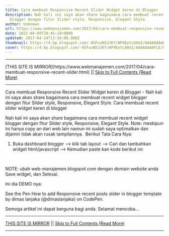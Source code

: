 ```yaml
---
title: Cara membuat Responsive Recent Slider Widget keren di Blogger
description: Nah kali ini saya akan share bagaimana cara membuat recent widget
  blogger dengan fitur Slider style, Responsive, Elegant Style.
author: Unknown
url: https://www.webmanajemen.com/2017/04/cara-membuat-responsive-recent-slider.html
date: 2022-04-09T20:45:24+0000
updated: 2017-04-24T13:18:00.000Z
thumbnail: https://4.bp.blogspot.com/-8SFuxN53JKY/WP4EotL68mI/AAAAAAAAFLE/QKjY273Zd60Z1FdySOdLoB4r94bXskwZQCLcB/s320/Screenshot_2017-04-24-20-56-21.jpg
cover: https://4.bp.blogspot.com/-8SFuxN53JKY/WP4EotL68mI/AAAAAAAAFLE/QKjY273Zd60Z1FdySOdLoB4r94bXskwZQCLcB/s320/Screenshot_2017-04-24-20-56-21.jpg
---
```


<hr/> [THIS SITE IS MIRROR](https://www.webmanajemen.com/2017/04/cara-membuat-responsive-recent-slider.html) || <a href="https://www.webmanajemen.com/2017/04/cara-membuat-responsive-recent-slider.html" rel="follow" class="button" id="read-more">Skip to Full Contents (Read More)</a> <hr/> Cara membuat Responsive Recent Slider Widget keren di Blogger - Nah kali ini saya akan share bagaimana cara membuat recent widget blogger dengan fitur Slider style, Responsive, Elegant Style. Cara membuat recent slider widget keren di blogger

Nah kali ini saya akan share bagaimana cara membuat recent widget blogger dengan fitur Slider style, Responsive, Elegant Style.
Note: meskipun ini hanya copy an dari web lain namun ini sudah saya optimalkan dan dijamin tidak akan rusak tampilannya.
 Berikut Tata Cara Nya:


1. Buka dashboard blogger --> klik tab layout --> Cari dan tambahkan widget html/javascript --> Kemudian paste kan kode berikut ini:


<script>
//<![CDATA[
$(document).ready(function () {
Recentpostbsd({
blogURL:"https://web-manajemen.blogspot.com",
MaxPost:8,
container:"#recentpostbsd",
ImageSize:500,
Time:9000,
autoplay:true,
tagName:false
});
});
//]]>
</script>
<div-recent id="recent recent-wrapper">
<div-recent id="recentpostbsd"></div-recent>
  </div-recent>
<script async custom-element="div-recent" src="https://cdnjs.cloudflare.com/ajax/libs/modernizr/2.8.3/modernizr.min.js"></script>
<script async custom-element="div-recent" src="https://www.webmanajemen.com//bloggersstand/master/responsiveslider.js"></script>
<style amp-custom>
#recent {
  font-family: lato, oswald;
  background:#222;
  margin:0;
  padding:0;
}#recent-wrapper {
font-family:Lato, sans-serif;
box-shadow:0 20px 20px -10px #111;
margin:7%;
}/* CSS Responsive Slider Recent Post */
#recentpostbsd {margin:15px auto;}
#bsdslide *{-moz-box-sizing:border-box;-webkit-box-sizing:border-box;box-sizing:border-box}
#bsdslide ul,#bsdslide li{padding:0;margin:0;list-style:none;position:relative}
#bsdslide ul{height:320px}
#bsdslide li{width:50%;height:100%;position:absolute;display:none}
#bsdslide li:nth-child(1), #bsdslide li:nth-child(2), #bsdslide li:nth-child(3), #bsdslide li:nth-child(4), #bsdslide li:nth-child(5){display:block}
#bsdslide li:nth-child(1){left:0;top:0}
#bsdslide li:nth-child(2){left:50%;width:25%;height:50%}
#bsdslide li:nth-child(3){left:75%;width:25%;height:50%}
#bsdslide li:nth-child(4){left:50%;top:50%;width:25%;height:50%}
#bsdslide li:nth-child(5){left:75%;top:50%;width:25%;height:50%}
#bsdslide li:nth-child(1) h4 {overflow:hidden;font-size:25px;bottom:0;color:#fafafa;width:100%;
padding:10px 10px 10px 90px;text-align:left;text-transform:uppercase;background:rgba(0,0,0,0.3);
height:90px;font-family:&#39;Oswald&#39;;text-shadow:2px 2px 0 rgba(0,0,0,0.2);line-height:32px;left:0;}
#bsdslide li:nth-child(1) .label_text {font-size:30px;display:block;bottom:10px;left:10px;
padding:0;font-family:&#39;Roboto&#39;;box-shadow:5px 3px 0 rgba(0,0,0,0.2);}
#bsdslide li:nth-child(1) span.dd {display:block;font-size:30px;padding:12px 15px;
background:#8ED557;margin:0;}
#bsdslide li:nth-child(1) span.dm {display:block;font-size:14px;background:#333;color:#fff;
padding:5px 21px;text-transform:uppercase;margin:0;}
#bsdslide li:nth-child(1) span.dy, #bsdslide li:nth-child(1) span.autname{display:none;}
#bsdslide a{display:block;width:100%;height:100%;overflow:hidden}
#bsdslide img{display:block;width:100%;height:auto;border:0;padding:0;background-color:#333;-moz-transform:scale(1.0) rotate(0);-webkit-transform:scale(1.0) rotate(0);-ms-transform:scale(1.0) rotate(0);transform:scale(1.0) rotate(0);transition:all 0.6s linear;}
#bsdslide li a:hover img {-moz-transform:scale(1.1) rotate(1deg);-webkit-transform:scale(1.1) rotate(1deg);-ms-transform:scale(1.1) rotate(1deg);transform:scale(1.1) rotate(1deg);transition:all 0.3s linear;}
#bsdslide .overlayx{width:100%;height:100%;position:absolute;z-index:2;background-image:url(https://4.bp.blogspot.com/-KFJSSIzWJJ0/Vtkt6FVQjuI/AAAAAAAAFfo/nxUUAjMB0dk/s1600/fade%2Bbloggersstand.png);background-position:50% 40%;background-repeat:repeat-x;}
#bsdslide h4{position:absolute;bottom:40px;margin:0;font-size:13px;font-family:&#39;Roboto&#39;;
left:10px;padding:5px 10px;color:#fefefe;z-index:3;line-height:20px;font-weight:normal;
background:rgba(40,40,40,0.6);text-align:left;text-transform:uppercase;margin-right:10px;}
#bsdslide .label_text{font-size:12px;color:#fff;bottom:10px;z-index:3;left:10px;
position:absolute;background:rgba(142,213,87,0.8);padding:3px 6px;font-family:&#39;Roboto&#39;;
text-transform:uppercase;}
#bsdslide li:nth-child(2) .autname,#bsdslide li:nth-child(3) .autname,#bsdslide li:nth-child(4) .autname,#bsdslide li:nth-child(5) .autname{display:none;}
#bsdslide .overlayx,#bsdslide li{transition:all .4s ease-in-out}
#bsdslide li:nth-child(1) .overlayx{display:none;}
#bsdslide li:hover .overlayx{opacity:0.1}
@media only screen and (max-width:800px){
#bsdslide li:nth-child(1) h4 {font-size:18px;line-height:24px;}}
@media only screen and (max-width:600px){
  #bsdslide ul{height:600px}
  #bsdslide li:nth-child(1){width:100%;height:50%}
  #bsdslide li:nth-child(2){top:50%;height:25%;left:0;width:50%}
  #bsdslide li:nth-child(3){left:50%;top:50%;width:50%;height:25%}
  #bsdslide li:nth-child(4){left:0;top:75%;height:25%;width:100%}
  #bsdslide li:nth-child(5){display:none;}}
@media only screen and (max-width:480px){
#bsdslide li:nth-child(1) h4 {font-size:13px;line-height:16px;}}
</style>






NOTE: ubah web-manajemen.blogspot.com dengan domain website anda 
Save widget, dan Selesai.


Ini dia DEMO nya:


  See the Pen 
  How to add Responsive recent posts slider in blogger template by dimas lanjaka (@dimaslanjaka)
  on CodePen.



Semoga artikel ini dapat berguna bagi anda. Selamat mencoba... <hr/> [THIS SITE IS MIRROR](https://www.webmanajemen.com/2017/04/cara-membuat-responsive-recent-slider.html) || <a href="https://www.webmanajemen.com/2017/04/cara-membuat-responsive-recent-slider.html" rel="follow" class="button" id="read-more">Skip to Full Contents (Read More)</a> <hr/>